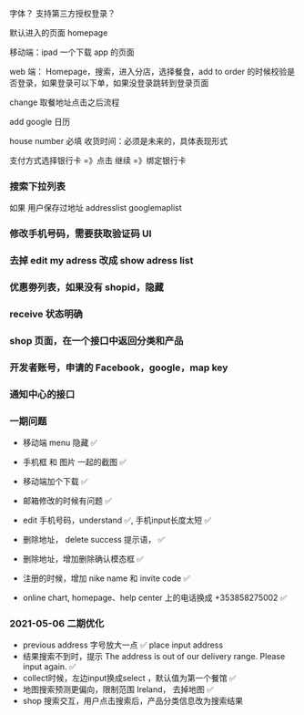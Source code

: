 字体？
支持第三方授权登录？

默认进入的页面 homepage

移动端：ipad 一个下载 app 的页面

web 端：
Homepage，搜索，进入分店，选择餐食，add to order 的时候校验是否登录，如果登录可以下单，如果没登录跳转到登录页面

change 取餐地址点击之后流程

add google 日历

house number 必填
收货时间：必须是未来的，具体表现形式

支付方式选择银行卡 =》点击 继续 =》绑定银行卡

### 搜索下拉列表

如果 用户保存过地址
addresslist
googlemaplist

### 修改手机号码，需要获取验证码 UI

### 去掉 edit my adress 改成 show adress list

### 优惠劵列表，如果没有 shopid，隐藏

### receive 状态明确

### shop 页面，在一个接口中返回分类和产品

### 开发者账号，申请的 Facebook，google，map key

### 通知中心的接口



### 一期问题

- 移动端 menu 隐藏 ✅

- 手机框 和 图片 一起的截图  ✅

- 移动端加个下载 ✅

- 邮箱修改的时候有问题  ✅

- edit 手机号码，understand ✅, 手机input长度太短 ✅

- 删除地址， delete success 提示语， ✅

- 删除地址，增加删除确认模态框 ✅

- 注册的时候，增加 nike name 和 invite code ✅

- online chart, homepage、help center 上的电话换成 +353858275002 ✅


### 2021-05-06 二期优化

- previous address 字号放大一点  ✅
    place input address 
- 结果搜索不到时，提示 The address is out of our delivery range. Please input again.  ✅
- collect时候，左边input换成select ，默认值为第一个餐馆 ✅
- 地图搜索预测更偏向，限制范围 Ireland， 去掉地图  ✅
- shop 搜索交互，用户点击搜索后，产品分类信息改为搜索结果
